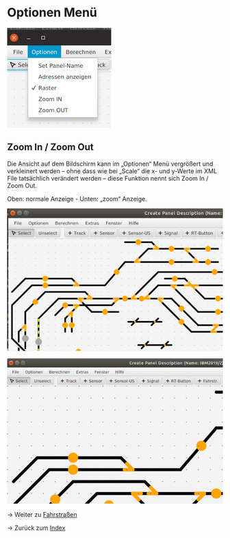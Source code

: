 # Optionen Menü

![](img20.png)

## Zoom In / Zoom Out

Die Ansicht auf dem Bildschirm kann im „Optionen“ Menü vergrößert und verkleinert werden – ohne dass wie bei „Scale“ die x- und y-Werte im XML File tatsächlich verändert werden – diese Funktion nennt sich Zoom In / Zoom Out.

Oben: normale Anzeige - Unten:  „zoom“ Anzeige.

![](img9.png)

![](img10.png)



-> Weiter zu [Fahrstraßen](routes.md)

-> Zurück zum [Index](index.md)